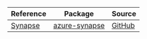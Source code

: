 | Reference | Package | Source |
|---|---|---|
|[Synapse](synapse-readme.md)|[azure-synapse](https://pypi.org/project/azure-synapse)|[GitHub](https://github.com/Azure/azure-sdk-for-python/blob/main/sdk/synapse/azure-synapse)|
